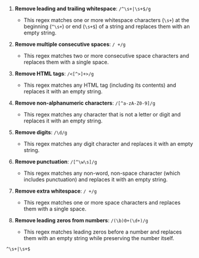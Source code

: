 1. **Remove leading and trailing whitespace**: `/^\s+|\s+$/g`
   - This regex matches one or more whitespace characters (`\s+`) at the beginning (`^\s+`) or end (`\s+$`) of a string and replaces them with an empty string.

2. **Remove multiple consecutive spaces**: `/ +/g`
   - This regex matches two or more consecutive space characters and replaces them with a single space.

3. **Remove HTML tags**: `/<[^>]+>/g`
   - This regex matches any HTML tag (including its contents) and replaces it with an empty string. 

4. **Remove non-alphanumeric characters**: `/[^a-zA-Z0-9]/g`
   - This regex matches any character that is not a letter or digit and replaces it with an empty string.

5. **Remove digits**: `/\d/g`
   - This regex matches any digit character and replaces it with an empty string.

6. **Remove punctuation**: `/[^\w\s]/g`
   - This regex matches any non-word, non-space character (which includes punctuation) and replaces it with an empty string.

7. **Remove extra whitespace**: `/ +/g`
   - This regex matches one or more space characters and replaces them with a single space.

8. **Remove leading zeros from numbers**: `/(\b)0+(\d+)/g`
   - This regex matches leading zeros before a number and replaces them with an empty string while preserving the number itself.


`^\s+|\s+$`
